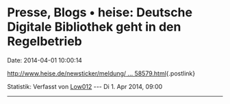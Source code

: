 Presse, Blogs • heise: Deutsche Digitale Bibliothek geht in den Regelbetrieb
============================================================================

Date: 2014-04-01 10:00:14

[http://www.heise.de/newsticker/meldung/ \...
58579.html](http://www.heise.de/newsticker/meldung/Deutsche-Digitale-Bibliothek-geht-in-den-Regelbetrieb-2158579.html){.postlink}

Statistik: Verfasst von
[Low012](http://ddb-forum.de/memberlist.php?mode=viewprofile&u=102) ---
Di 1. Apr 2014, 09:00

------------------------------------------------------------------------
